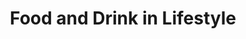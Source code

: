---
layout: category
category: food-drink
title: Food and Drink in Lifestyle
description: Food and drink refer to sustenance and beverages consumed for nourishment or pleasure.
permalink: /food-drink/
---